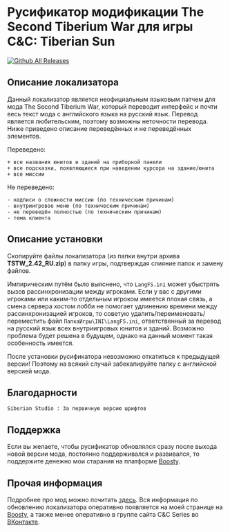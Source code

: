 # Русификатор модификации The Second Tiberium War для игры C&C: Tiberian Sun
[![Github All Releases](https://img.shields.io/github/downloads/MahBoiTranslator/TheSecondTiberiumWarRu/total.svg)](https://github.com/MahBoiTranslator/TheSecondTiberiumWarRu/releases)

## Описание локализатора
Данный локализатор является неофициальным языковым патчем для мода The Second Tiberium War, который переводит интерфейс и почти весь текст мода с английского языка на русский язык. Перевод является любительским, поэтому возможны неточности перевода. Ниже приведено описание переведённых и не переведённых элементов.

Переведено:

	+ все названия юнитов и зданий на приборной панели
	+ все подсказки, появляющиеся при наведении курсора на здание/юнита
	+ все миссии

Не переведено:

	- надписи о сложности миссии (по техническим причинам)
	- внутриигровое меню (по техническим причинам)
	- не переведён полностью (по техническим причинам)
	- тема клиента

## Описание установки
Скопируйте файлы локализатора (из папки внутри архива **TSTW_2.42_RU.zip**) в папку игры, подтверждая слияние папок и замену файлов.

Импирическим путём было выяснено, что `LangFS.ini` может убыстрять вызов рассинхронизации между игроками. Если у вас с другими игроками или каким-то отдельным игроком имеется плохая связь, а смена сервера хостом лобби не помогает удлинению времени между рассинхронизацией игроков, то советую удалить/переименовать/переместить файл `ПапкаИгры\INI\LangFS.ini`, ответственный за перевод на русский язык всех внутриигровых юнитов и зданий. Возможно проблема будет решена в будущем, однако на данный момент такая особенность имеется.

После установки русификатора невозможно откатиться к предыдущей версии! Поэтому на всякий случай забекапируйте папку с английской версией мода.
## Благодарности

	Siberian Studio : За первичную версию шрифтов

## Поддержка
Если вы желаете, чтобы русификатор обновлялся сразу после выхода новой версии мода, постоянно поддерживался и развивался, то поддержите денежно мои старания на платформе [Boosty](https://boosty.to/mah_boi).

## Прочая информация
Подробнее про мод можно почитать [здесь](https://cncseries.ru/the-second-tiberium-war/). Вся информация по обновлению локализатора оперативно появляется на моей странице на [Boosty](https://boosty.to/mah_boi), а также менее оперативно в группе сайта C&C Series во [ВКонтакте](https://vk.com/cncseries).
